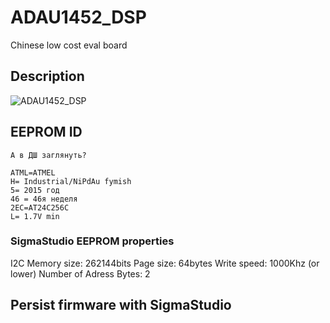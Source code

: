# ADAU1452_DSP
Chinese low cost eval board

## Description
![ADAU1452_DSP](https://raw.githubusercontent.com/tecteun/ADAU1452_DSP/master/board.jpg "Logo ADAU1452_DSP")


## EEPROM ID
    А в ДШ заглянуть?

    ATML=ATMEL
    H= Industrial/NiPdAu fymish
    5= 2015 год
    46 = 46я неделя
    2EC=AT24C256C
    L= 1.7V min

### SigmaStudio EEPROM properties
I2C
Memory size: 262144bits
Page size: 64bytes
Write speed: 1000Khz (or lower)
Number of Adress Bytes: 2

## Persist firmware with SigmaStudio